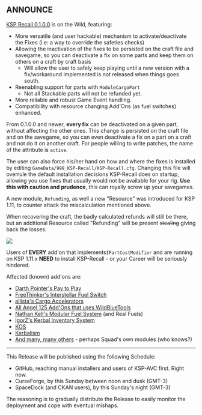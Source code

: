 ## ANNOUNCE

[KSP Recall 0.1.0.0](https://github.com/net-lisias-ksp/KSP-Recall/releases/tag/RELEASE%2F0.1.0.0) is on the Wild, featuring:

* More versatile (and user hackable) mechanism to activate/deactivate the Fixes (i.e: a way to override the safeties checks)
* Allowing the inactivation of the fixes to be persisted on the craft file and savegame, so you can deactivate a fix on some parts and keep them on others on a craft by craft basis
	+ Will allow the user to safely keep playing until a new version with a fix/workaround implemented is not released when things goes south.
* Reenabling support for parts with `ModuleCargoPart`
	+ Not all Stackable parts will not be refunded yet.
* More reliable and robust Game Event handling.
* Compatibility with resource changing Add'Ons (as fuel switches) enhanced.

From 0.1.0.0 and newer, **every fix** can be deactivated on a given part, without affecting the other ones. This change is persisted on the craft file and on the savegame, so you can even deactivate a fix on a part on a craft and not do it on another craft. For people willing to write patches, the name of the attribute is `active`.

The user can also force his/her hand on how and where the fixes is installed by editing `GameData/999_KSP-Recall/KSP-Recall.cfg`. Changing this file will overrule the default installation decisions KSP-Recall does on startup, allowing you use fixes that usually would not be available for your rig. **Use this with caution and prudence**, this can royally screw up your savegames.

A new module, `Refunding`, as well a new "Resource" was introduced for KSP 1.11, to counter attack the miscalculation mentioned above.

When recovering the craft, the badly calculated refunds will still be there, but an additional Resource called "Refunding" will be present ~~stealing~~ giving back the losses.

![](https://user-images.githubusercontent.com/64334/109741166-49a36080-7bab-11eb-8b15-1fe0741f53d4.png)

Users of **EVERY** add'on that implements`IPartCostModifier` and are running on KSP 1.11.x **NEED** to install KSP-Recall - or your Career will be seriously hindered.

Affected (known) add'ons are:

+ [Darth Pointer's Pay to Play](https://github.com/DarthPointer/PayToPlay/)
+ [FreeThinker's Interstellar Fuel Switch](https://github.com/sswelm/KSP-Interstellar-Extended/)
+ [allista's Cargo Accelerators](https://github.com/allista/CargoAccelerators)
+ [All Angel 125 Add'Ons that uses WildBlueTools](https://github.com/Angel-125/WildBlueTools/)
+ [Nathan Kell's Modular Fuel System](https://github.com/NathanKell/ModularFuelSystem/) (and Real Fuels)
+ [IgorZ's Kerbal Inventory System](https://github.com/ihsoft/KIS)
+ [KOS](https://github.com/KSP-KOS/KOS)
+ [Kerbalism](https://github.com/Kerbalism/Kerbalism)
+ [And many, many others](https://github.com/search?o=desc&p=3&q=IPartCostModifier&s=indexed&type=Code) - perhaps Squad's own modules (who knows?)


- - - 

This Release will be published using the following Schedule:

* GitHub, reaching manual installers and users of KSP-AVC first. Right now.
* CurseForge, by this Sunday between noon and dusk (GMT-3)
* SpaceDock (and CKAN users), by this Sunday's night (GMT-3)

The reasoning is to gradually distribute the Release to easily monitor the deployment and cope with eventual mishaps.
